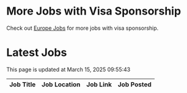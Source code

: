 # More Jobs with Visa Sponsorship

Check out [Europe Jobs](https://github.com/sureshparimi/europejobs#latest-jobs) for more jobs with visa sponsorship.

# Latest Jobs

This page is updated at March 15, 2025 09:55:43

| Job Title | Job Location | Job Link | Job Posted |
| --- | --- | --- | --- |
